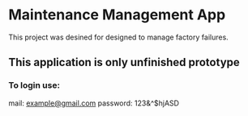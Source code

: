 # Maintenance Management App

This project was desined for designed to manage factory failures.

## This application is only unfinished prototype

### To login use: 

mail: example@gmail.com
password: 123&^$hjASD
